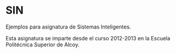 # SIN
Ejemplos para asignatura de Sistemas Inteligentes.

Esta asignatura se imparte desde el curso 2012-2013 en la Escuela
Politécnica Superior de Alcoy.
